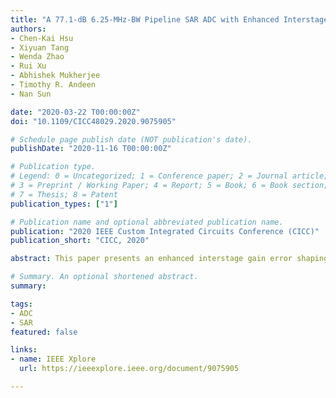 ```yaml
---
title: "A 77.1-dB 6.25-MHz-BW Pipeline SAR ADC with Enhanced Interstage Gain Error Shaping and Quantization Error Shaping"
authors:
- Chen-Kai Hsu
- Xiyuan Tang
- Wenda Zhao
- Rui Xu
- Abhishek Mukherjee
- Timothy R. Andeen
- Nan Sun

date: "2020-03-22 T00:00:00Z"
doi: "10.1109/CICC48029.2020.9075905"

# Schedule page publish date (NOT publication's date).
publishDate: "2020-11-16 T00:00:00Z"

# Publication type.
# Legend: 0 = Uncategorized; 1 = Conference paper; 2 = Journal article;
# 3 = Preprint / Working Paper; 4 = Report; 5 = Book; 6 = Book section;
# 7 = Thesis; 8 = Patent
publication_types: ["1"]

# Publication name and optional abbreviated publication name.
publication: "2020 IEEE Custom Integrated Circuits Conference (CICC)"
publication_short: "CICC, 2020"

abstract: This paper presents an enhanced interstage gain error shaping technique that adopts a digital error feedback technique to extend the interstage gain error tolerance by 5 times. This paper also proposes a passive quantization error shaping technique that reduces the ratio of the two-input-pair comparator by 2.7 times. A prototype equipped with the proposed techniques is implemented in 40nm CMOS. It achieves a SNDR of 77.1 dB over 6.25-MHz bandwidth while operating at 100 MS/s and consuming 1.38 mW. It achieves 173.7 dB Schreier FoM.

# Summary. An optional shortened abstract.
summary: 

tags:
- ADC
- SAR
featured: false

links:
- name: IEEE Xplore
  url: https://ieeexplore.ieee.org/document/9075905

---
```

